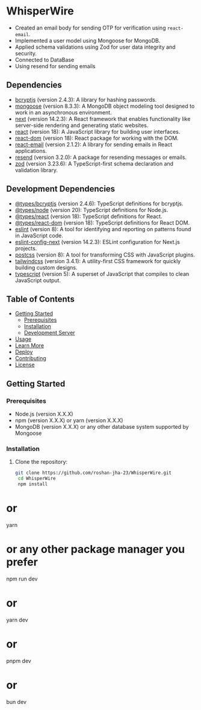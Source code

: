 # WhisperWire
- Created an email body for sending OTP for verification using `react-email`.
- Implemented a user model using Mongoose for MongoDB.
- Applied schema validations using Zod for user data integrity and security.
- Connected to DataBase
- Using resend for sending emails


## Dependencies

- [bcryptjs](https://www.npmjs.com/package/bcryptjs) (version 2.4.3): A library for hashing passwords.
- [mongoose](https://www.npmjs.com/package/mongoose) (version 8.3.3): A MongoDB object modeling tool designed to work in an asynchronous environment.
- [next](https://www.npmjs.com/package/next) (version 14.2.3): A React framework that enables functionality like server-side rendering and generating static websites.
- [react](https://www.npmjs.com/package/react) (version 18): A JavaScript library for building user interfaces.
- [react-dom](https://www.npmjs.com/package/react-dom) (version 18): React package for working with the DOM.
- [react-email](https://www.npmjs.com/package/react-email) (version 2.1.2): A library for sending emails in React applications.
- [resend](https://www.npmjs.com/package/resend) (version 3.2.0): A package for resending messages or emails.
- [zod](https://www.npmjs.com/package/zod) (version 3.23.6): A TypeScript-first schema declaration and validation library.

## Development Dependencies

- [@types/bcryptjs](https://www.npmjs.com/package/@types/bcryptjs) (version 2.4.6): TypeScript definitions for bcryptjs.
- [@types/node](https://www.npmjs.com/package/@types/node) (version 20): TypeScript definitions for Node.js.
- [@types/react](https://www.npmjs.com/package/@types/react) (version 18): TypeScript definitions for React.
- [@types/react-dom](https://www.npmjs.com/package/@types/react-dom) (version 18): TypeScript definitions for React DOM.
- [eslint](https://www.npmjs.com/package/eslint) (version 8): A tool for identifying and reporting on patterns found in JavaScript code.
- [eslint-config-next](https://www.npmjs.com/package/eslint-config-next) (version 14.2.3): ESLint configuration for Next.js projects.
- [postcss](https://www.npmjs.com/package/postcss) (version 8): A tool for transforming CSS with JavaScript plugins.
- [tailwindcss](https://www.npmjs.com/package/tailwindcss) (version 3.4.1): A utility-first CSS framework for quickly building custom designs.
- [typescript](https://www.npmjs.com/package/typescript) (version 5): A superset of JavaScript that compiles to clean JavaScript output.


## Table of Contents

- [Getting Started](#getting-started)
  - [Prerequisites](#prerequisites)
  - [Installation](#installation)
  - [Development Server](#development-server)
- [Usage](#usage)
- [Learn More](#learn-more)
- [Deploy](#deploy)
- [Contributing](#contributing)
- [License](#license)

## Getting Started

### Prerequisites

- Node.js (version X.X.X)
- npm (version X.X.X) or yarn (version X.X.X)
- MongoDB (version X.X.X) or any other database system supported by Mongoose

### Installation

1. Clone the repository:

   ```bash
   git clone https://github.com/roshan-jha-23/WhisperWire.git
    cd WhisperWire
    npm install
# or
yarn
# or any other package manager you prefer
npm run dev
# or
yarn dev
# or
pnpm dev
# or
bun dev

